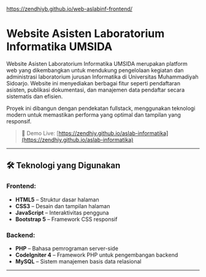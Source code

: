 https://zendhiyb.github.io/web-aslabinf-frontend/

# Website Asisten Laboratorium Informatika UMSIDA

Website Asisten Laboratorium Informatika UMSIDA merupakan platform web yang dikembangkan untuk mendukung pengelolaan kegiatan dan administrasi laboratorium jurusan Informatika di Universitas Muhammadiyah Sidoarjo. Website ini menyediakan berbagai fitur seperti pendaftaran asisten, publikasi dokumentasi, dan manajemen data pendaftar secara sistematis dan efisien.

Proyek ini dibangun dengan pendekatan fullstack, menggunakan teknologi modern untuk memastikan performa yang optimal dan tampilan yang responsif.

> 🔗 Demo Live: [https://zendhiy.github.io/aslab-informatika](https://zendhiy.github.io/aslab-informatika)

---

## 🛠️ Teknologi yang Digunakan

### Frontend:
- **HTML5** – Struktur dasar halaman
- **CSS3** – Desain dan tampilan halaman
- **JavaScript** – Interaktivitas pengguna
- **Bootstrap 5** – Framework CSS responsif

### Backend:
- **PHP** – Bahasa pemrograman server-side
- **CodeIgniter 4** – Framework PHP untuk pengembangan backend
- **MySQL** – Sistem manajemen basis data relasional

---
